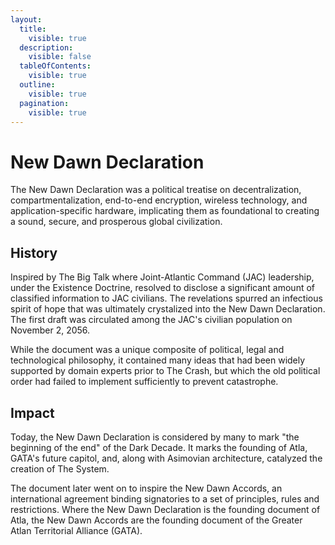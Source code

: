 ```yaml
---
layout:
  title:
    visible: true
  description:
    visible: false
  tableOfContents:
    visible: true
  outline:
    visible: true
  pagination:
    visible: true
---
```


# New Dawn Declaration

The New Dawn Declaration was a political treatise on decentralization, compartmentalization, end-to-end encryption, wireless technology, and application-specific hardware, implicating them as foundational to creating a sound, secure, and prosperous global civilization.

## History

Inspired by The Big Talk where Joint-Atlantic Command (JAC) leadership, under the Existence Doctrine, resolved to disclose a significant amount of classified information to JAC civilians. The revelations spurred an infectious spirit of hope that was ultimately crystalized into the New Dawn Declaration. The first draft was circulated among the JAC's civilian population on November 2, 2056.

While the document was a unique composite of political, legal and technological philosophy, it contained many ideas that had been widely supported by domain experts prior to The Crash, but which the old political order had failed to implement sufficiently to prevent catastrophe.

## Impact

Today, the New Dawn Declaration is considered by many to mark "the beginning of the end" of the Dark Decade. It marks the founding of Atla, GATA's future capitol, and, along with Asimovian architecture, catalyzed the creation of The System.

The document later went on to inspire the New Dawn Accords, an international agreement binding signatories to a set of principles, rules and restrictions. Where the New Dawn Declaration is the founding document of Atla, the New Dawn Accords are the founding document of the Greater Atlan Territorial Alliance (GATA).

